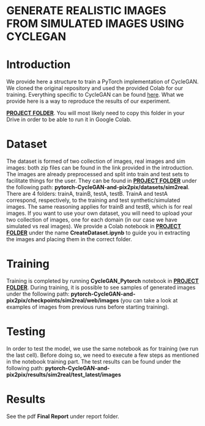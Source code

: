 # GENERATE REALISTIC IMAGES FROM SIMULATED IMAGES USING CYCLEGAN

# Introduction
We provide here a structure to train a PyTorch implementation of CycleGAN. We cloned the original repository and used the provided Colab for our training. Everything specific to CycleGAN can be found [here](https://github.com/junyanz/pytorch-CycleGAN-and-pix2pix). What we provide here is a way to reproduce the results of our experiment. 

[**PROJECT FOLDER**](https://drive.google.com/drive/folders/14u7NbWyEez3Pwk2yoFvdjKTWziQwp4F2?usp=sharing). You will most likely need to copy this folder in your Drive in order to be able to run it in Google Colab. 

# Dataset

The dataset is formed of two collection of images, real images and sim images: both zip files can be found in the link provided in the introduction. The images are already preprocessed and split into train and test sets to facilitate things for the user. They can be found in [**PROJECT FOLDER**](https://drive.google.com/drive/folders/14u7NbWyEez3Pwk2yoFvdjKTWziQwp4F2?usp=sharing) under the following path: **pytorch-CycleGAN-and-pix2pix/datasets/sim2real**. There are 4 folders: trainA, trainB, testA, testB. TrainA and testA correspond, respectively, to the training and test synthetic/simulated images. The same reasoning applies for trainB and testB, which is for real images. If you want to use your own dataset, you will need to upload your two collection of images, one for each domain (in our case we have simulated vs real images). We provide a Colab notebook in [**PROJECT FOLDER**](https://drive.google.com/drive/folders/14u7NbWyEez3Pwk2yoFvdjKTWziQwp4F2?usp=sharing) under the name **CreateDataset.ipynb** to guide you in extracting the images and placing them in the correct folder.

# Training

Training is completed by running **CycleGAN_Pytorch** notebook in [**PROJECT FOLDER**](https://drive.google.com/drive/folders/14u7NbWyEez3Pwk2yoFvdjKTWziQwp4F2?usp=sharing). During training, it is possible to see samples of generated images under the following path: **pytorch-CycleGAN-and-pix2pix/checkpoints/sim2real/web/images** (you can take a look at examples of images from previous runs before starting training).

# Testing 

In order to test the model, we use the same notebook as for training (we run the last cell). Before doing so, we need to execute a few steps as mentioned in the notebook training part. The test results can be found under the following path: **pytorch-CycleGAN-and-pix2pix/results/sim2real/test_latest/images**

# Results

See the pdf **Final Report** under report folder.


